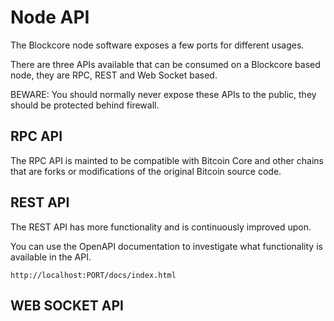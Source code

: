 # Node API

The Blockcore node software exposes a few ports for different usages.

There are three APIs available that can be consumed on a Blockcore based node, they are RPC, REST and Web Socket based.

BEWARE: You should normally never expose these APIs to the public, they should be protected behind firewall.

## RPC API

The RPC API is mainted to be compatible with Bitcoin Core and other chains that are forks or modifications of the original Bitcoin source code.

## REST API

The REST API has more functionality and is continuously improved upon.

You can use the OpenAPI documentation to investigate what functionality is available in the API.

```
http://localhost:PORT/docs/index.html
```

## WEB SOCKET API

